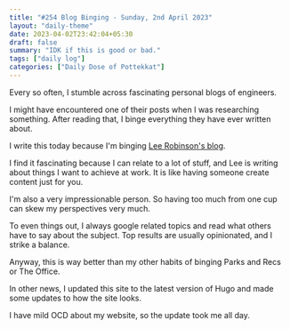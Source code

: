 ```yaml
---
title: "#254 Blog Binging - Sunday, 2nd April 2023"
layout: "daily-theme"
date: 2023-04-02T23:42:04+05:30
draft: false
summary: "IDK if this is good or bad."
tags: ["daily log"]
categories: ["Daily Dose of Pottekkat"]
---
```


Every so often, I stumble across fascinating personal blogs of engineers.

I might have encountered one of their posts when I was researching something. After reading that, I binge everything they have ever written about.

I write this today because I'm binging [Lee Robinson\'s blog](https://leerob.io/blog).

I find it fascinating because I can relate to a lot of stuff, and Lee is writing about things I want to achieve at work. It is like having someone create content just for you.

I'm also a very impressionable person. So having too much from one cup can skew my perspectives very much.

To even things out, I always google related topics and read what others have to say about the subject. Top results are usually opinionated, and I strike a balance.

Anyway, this is way better than my other habits of binging Parks and Recs or The Office.

In other news, I updated this site to the latest version of Hugo and made some updates to how the site looks.

I have mild OCD about my website, so the update took me all day.
